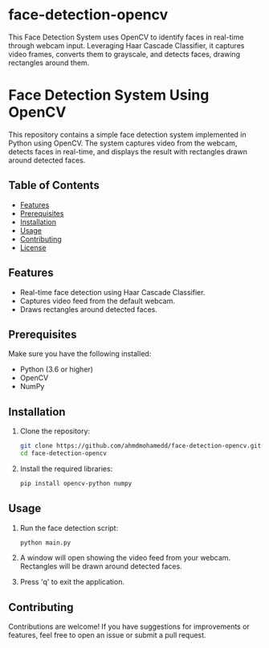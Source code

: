 # face-detection-opencv
This Face Detection System uses OpenCV to identify faces in real-time through webcam input. Leveraging Haar Cascade Classifier, it captures video frames, converts them to grayscale, and detects faces, drawing rectangles around them. 

# Face Detection System Using OpenCV

This repository contains a simple face detection system implemented in Python using OpenCV. The system captures video from the webcam, detects faces in real-time, and displays the result with rectangles drawn around detected faces.

## Table of Contents

- [Features](#features)
- [Prerequisites](#prerequisites)
- [Installation](#installation)
- [Usage](#usage)
- [Contributing](#contributing)
- [License](#license)

## Features

- Real-time face detection using Haar Cascade Classifier.
- Captures video feed from the default webcam.
- Draws rectangles around detected faces.

## Prerequisites

Make sure you have the following installed:

- Python (3.6 or higher)
- OpenCV
- NumPy

## Installation

1. Clone the repository:

   ```bash
   git clone https://github.com/ahmdmohamedd/face-detection-opencv.git
   cd face-detection-opencv
   ```

2. Install the required libraries:

   ```bash
   pip install opencv-python numpy
   ```

## Usage

1. Run the face detection script:

   ```bash
   python main.py
   ```

2. A window will open showing the video feed from your webcam. Rectangles will be drawn around detected faces.

3. Press 'q' to exit the application.

## Contributing

Contributions are welcome! If you have suggestions for improvements or features, feel free to open an issue or submit a pull request.
